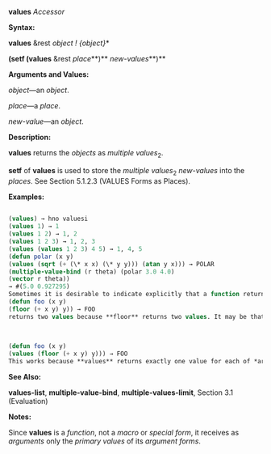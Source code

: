 **values** *Accessor* 



**Syntax:** 



**values** &amp;rest *object ! \{object\}*\* 



**(setf (values** &amp;rest *place***)** *new-values***)** 



**Arguments and Values:** 



*object*—an *object*. 



*place*—a *place*. 



*new-value*—an *object*. 



**Description:** 



**values** returns the *objects* as *multiple values*<sub>2</sub>. 



**setf** of **values** is used to store the *multiple values*<sub>2</sub> *new-values* into the *places*. See Section 5.1.2.3 (VALUES Forms as Places). 



**Examples:**
```lisp
 
(values) → hno valuesi 
(values 1) → 1 
(values 1 2) → 1, 2 
(values 1 2 3) → 1, 2, 3 
(values (values 1 2 3) 4 5) → 1, 4, 5 
(defun polar (x y) 
(values (sqrt (+ (\* x x) (\* y y))) (atan y x))) → POLAR 
(multiple-value-bind (r theta) (polar 3.0 4.0) 
(vector r theta)) 
→ #(5.0 0.927295) 
Sometimes it is desirable to indicate explicitly that a function returns exactly one value. For example, the function 
(defun foo (x y) 
(floor (+ x y) y)) → FOO 
returns two values because **floor** returns two values. It may be that the second value makes no sense, or that for eciency reasons it is desired not to compute the second value. **values** is the standard idiom for indicating that only one value is to be returned: 

 
 
(defun foo (x y) 
(values (floor (+ x y) y))) → FOO 
This works because **values** returns exactly one value for each of *args*; as for any function call, if any of *args* produces more than one value, all but the first are discarded. 

```
**See Also:** 



**values-list**, **multiple-value-bind**, **multiple-values-limit**, Section 3.1 (Evaluation) 



**Notes:** 



Since **values** is a *function*, not a *macro* or *special form*, it receives as *arguments* only the *primary values* of its *argument forms*. 



